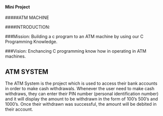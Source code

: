 #### Mini Project
 
#####ATM MACHINE

####INTRODUCTION:

###Mission:
Building a c program to an ATM machine  by 
using our C Programming Knowledge.

###Vision:
Enchancing C programming know how in operating in ATM machines.

## ATM SYSTEM
The ATM System is the project which is used to access their bank accounts in order to make cash withdrawals. 
Whenever the user need to make cash withdraws, they can enter their PIN number (personal identification number) and it will display the amount to be withdrawn in the form of 100’s 500’s and 1000’s. 
Once their withdrawn was successful, the amount will be debited in their account.
